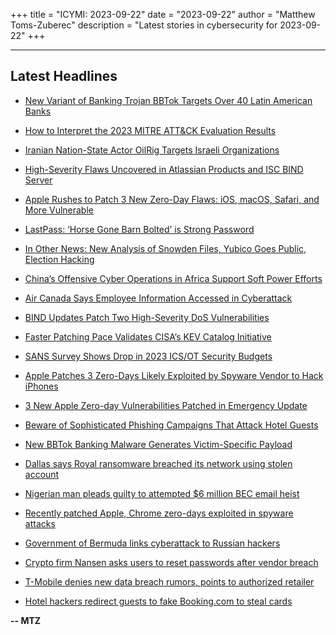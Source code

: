 +++
title = "ICYMI: 2023-09-22"
date = "2023-09-22"
author = "Matthew Toms-Zuberec"
description = "Latest stories in cybersecurity for 2023-09-22"
+++

---------------------------------------------------------------------------
## Latest Headlines
- [New Variant of Banking Trojan BBTok Targets Over 40 Latin American Banks](https://thehackernews.com/2023/09/new-variant-of-banking-trojan-bbtok.html)

- [How to Interpret the 2023 MITRE ATT&CK Evaluation Results](https://thehackernews.com/2023/09/how-to-interpret-2023-mitre-att.html)

- [Iranian Nation-State Actor OilRig Targets Israeli Organizations](https://thehackernews.com/2023/09/iranian-nation-state-actor-oilrig.html)

- [High-Severity Flaws Uncovered in Atlassian Products and ISC BIND Server](https://thehackernews.com/2023/09/high-severity-flaws-uncovered-in.html)

- [Apple Rushes to Patch 3 New Zero-Day Flaws: iOS, macOS, Safari, and More Vulnerable](https://thehackernews.com/2023/09/apple-rushes-to-patch-3-new-zero-day.html)

- [LastPass: ‘Horse Gone Barn Bolted’ is Strong Password](https://krebsonsecurity.com/2023/09/lastpass-horse-gone-barn-bolted-is-strong-password/)

- [In Other News: New Analysis of Snowden Files, Yubico Goes Public, Election Hacking](https://www.securityweek.com/in-other-news-new-analysis-of-snowden-files-yubico-goes-public-election-hacking/)

- [China’s Offensive Cyber Operations in Africa Support Soft Power Efforts](https://www.securityweek.com/chinas-offensive-cyber-operations-in-africa-support-soft-power-efforts/)

- [Air Canada Says Employee Information Accessed in Cyberattack](https://www.securityweek.com/air-canada-says-employee-information-accessed-in-cyberattack/)

- [BIND Updates Patch Two High-Severity DoS Vulnerabilities](https://www.securityweek.com/bind-updates-patch-two-high-severity-dos-vulnerabilities/)

- [Faster Patching Pace Validates CISA’s KEV Catalog Initiative](https://www.securityweek.com/faster-patching-pace-validates-cisas-kev-catalog-initiative/)

- [SANS Survey Shows Drop in 2023 ICS/OT Security Budgets](https://www.securityweek.com/sans-survey-shows-drop-in-2023-ics-ot-security-budgets/)

- [Apple Patches 3 Zero-Days Likely Exploited by Spyware Vendor to Hack iPhones](https://www.securityweek.com/apple-patches-3-zero-days-likely-exploited-by-spyware-vendor-to-hack-iphones/)

- [3 New Apple Zero-day Vulnerabilities Patched in Emergency Update](https://cybersecuritynews.com/3-new-apple-zero-day-vulnerabilities/)

- [Beware of Sophisticated Phishing Campaigns That Attack Hotel Guests](https://cybersecuritynews.com/sophisticated-phishing-campaigns/)

- [New BBTok Banking Malware Generates Victim-Specific Payload](https://cybersecuritynews.com/bbtok-banking-malware/)

- [Dallas says Royal ransomware breached its network using stolen account](https://www.bleepingcomputer.com/news/security/dallas-says-royal-ransomware-breached-its-network-using-stolen-account/)

- [Nigerian man pleads guilty to attempted $6 million BEC email heist](https://www.bleepingcomputer.com/news/security/nigerian-man-pleads-guilty-to-attempted-6-million-bec-email-heist/)

- [Recently patched Apple, Chrome zero-days exploited in spyware attacks](https://www.bleepingcomputer.com/news/security/recently-patched-apple-chrome-zero-days-exploited-in-spyware-attacks/)

- [Government of Bermuda links cyberattack to Russian hackers](https://www.bleepingcomputer.com/news/security/government-of-bermuda-links-cyberattack-to-russian-hackers/)

- [Crypto firm Nansen asks users to reset passwords after vendor breach](https://www.bleepingcomputer.com/news/security/crypto-firm-nansen-asks-users-to-reset-passwords-after-vendor-breach/)

- [T-Mobile denies new data breach rumors, points to authorized retailer](https://www.bleepingcomputer.com/news/security/t-mobile-denies-new-data-breach-rumors-points-to-authorized-retailer/)

- [Hotel hackers redirect guests to fake Booking.com to steal cards](https://www.bleepingcomputer.com/news/security/hotel-hackers-redirect-guests-to-fake-bookingcom-to-steal-cards/)

**-- MTZ**